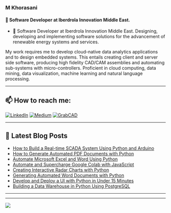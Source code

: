 ### M Khorasani

<!--
**mkhorasani/mkhorasani** is a ✨ _special_ ✨ repository because its `README.md` (this file) appears on your GitHub profile.

Here are some ideas to get you started:

- 🌱 I’m currently learning ...
- 👯 I’m looking to collaborate on ...
- 🤔 I’m looking for help with ...
- 💬 Ask me about ...
- 📫 How to reach me: ...
- 😄 Pronouns: ...
- ⚡ Fun fact: ...
-->

#### 🌱 Software Developer at Iberdrola Innovation Middle East.

- 🔭 Software Developer at Iberdrola Innovation Middle East. Designing, developing and implementing software solutions for the advancement of renewable energy systems and services.

My work requires me to develop cloud-native data analytics applications and to design embedded systems. This entails creating client and server side software, producing high fidelity CAD/CAM assemblies and automating sub-systems with micro-controllers. Proficient in cloud computing, data mining, data visualization, machine learning and natural language processing.

---
## 📫 How to reach me:

<a href="https://www.linkedin.com/in/mkhorasani/" target="_blank"><img alt="LinkedIn" src="https://img.shields.io/badge/linkedin-%230077B5.svg?&style=for-the-badge&logo=linkedin&logoColor=white" /></a>
<a href="https://khorasani.medium.com/" target="_blank"><img alt="Medium" src="https://img.shields.io/badge/medium-%2312100E.svg?&style=for-the-badge&logo=medium&logoColor=white" /></a>
<a href="https://grabcad.com/m.khorasani-1" target="_blank"><img alt="GrabCAD" src="https://img.shields.io/badge/GrabCAD-%230077B5.svg?&style=for-the-badge&logo=grabcad&logoColor=white" /></a>

---

## 📕 Latest Blog Posts
 - [How to Build a Real-time SCADA System Using Python and Arduino](https://towardsdatascience.com/how-to-build-a-real-time-scada-system-using-python-and-arduino-7b3acaf86d39)
 - [How to Generate Automated PDF Documents with Python](https://towardsdatascience.com/how-to-generate-automated-pdf-documents-with-python-4f3bcb6033e6)
 - [Automate Microsoft Excel and Word Using Python](https://towardsdatascience.com/automate-microsoft-excel-and-word-using-python-ab92713b4ffe)
 - [Automate and Supercharge Google Colab with JavaScript](https://towardsdatascience.com/automate-and-supercharge-google-colab-with-javascript-9f494d98489d)
 - [Creating Interactive Radar Charts with Python](https://towardsdatascience.com/creating-interactive-radar-charts-with-python-2856d06535f6)
 - [Generating Automated Word Documents with Python](https://towardsdatascience.com/generating-automated-word-documents-with-python-d258346e1b45)
 - [Develop and Deploy a UI with Python in Under 15 Minutes](https://towardsdatascience.com/develop-and-deploy-a-ui-with-python-in-under-15-minutes-f92e289f754b)
 - [Building a Data Warehouse in Python Using PostgreSQL](https://towardsdatascience.com/building-a-data-warehouse-in-python-using-postgresql-77a42e38bd19)
<space>
<hr>
 
 ---
 
<img align="center" src="https://github-readme-stats.vercel.app/api/<CARD_TYPE>/?username=<mkhorasani>&theme=<THEME_NAME>" />


